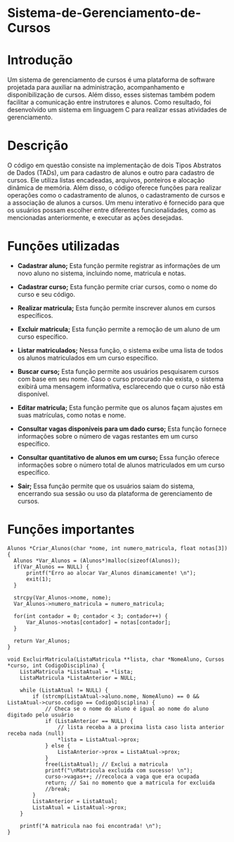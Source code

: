 # Sistema-de-Gerenciamento-de-Cursos
# Introdução 
Um sistema de gerenciamento de cursos é uma plataforma de software projetada para auxiliar na administração, acompanhamento e disponibilização de cursos. Além disso, esses sistemas também podem facilitar a comunicação entre instrutores e alunos. Como resultado, foi desenvolvido um sistema em linguagem C para realizar essas atividades de gerenciamento.

# Descrição 
O código em questão consiste na implementação de dois Tipos Abstratos de Dados (TADs), um para cadastro de alunos e outro para cadastro de cursos. Ele utiliza listas encadeadas, arquivos, ponteiros e alocação dinâmica de memória. Além disso, o código oferece funções para realizar operações como o cadastramento de alunos, o cadastramento de cursos e a associação de alunos a cursos. Um menu interativo é fornecido para que os usuários possam escolher entre diferentes funcionalidades, como as mencionadas anteriormente, e executar as ações desejadas.

# Funções utilizadas 
* <strong>Cadastrar aluno;</strong>
 Esta função permite registrar as informações de um novo aluno no sistema, incluindo nome, matricula e notas.

* <strong>Cadastrar curso;</strong>
 Esta função permite criar cursos, como o nome do curso e seu código.
  
* <strong>Realizar matricula;</strong>
 Esta função permite inscrever alunos em cursos específicos. 

* <strong>Excluir matricula;</strong>
Esta função permite a remoção de um aluno de um curso específico.

* <strong>Listar matriculados;</strong>
  Nessa função, o sistema exibe uma lista de todos os alunos matriculados em um curso específico.

* <strong>Buscar curso;</strong>
   Esta função permite aos usuários pesquisarem cursos com base em seu nome. Caso o curso procurado não exista, o sistema exibirá uma mensagem informativa, esclarecendo que o curso não está disponível. 
* <strong>Editar matricula;</strong>
 Esta função permite que os alunos façam ajustes em suas matrículas, como notas e nome.

* <strong>Consultar vagas disponíveis para um dado curso;</strong>
 Esta função fornece informações sobre o número de vagas restantes em um curso específico.

* <strong>Consultar quantitativo de alunos em um curso;</strong>
 Essa função oferece informações sobre o número total de alunos matriculados em um curso específico.

* <strong>Sair;</strong>
  Essa função permite que os usuários saiam do sistema, encerrando sua sessão ou uso da plataforma de gerenciamento de cursos.
  
# Funções importantes
    Alunos *Criar_Alunos(char *nome, int numero_matricula, float notas[3]) {
      Alunos *Var_Alunos = (Alunos*)malloc(sizeof(Alunos));
      if(Var_Alunos == NULL) {
          printf("Erro ao alocar Var_Alunos dinamicamente! \n");
          exit(1);
      }

      strcpy(Var_Alunos->nome, nome);
      Var_Alunos->numero_matricula = numero_matricula;
  
      for(int contador = 0; contador < 3; contador++) {
          Var_Alunos->notas[contador] = notas[contador];
      }
  
      return Var_Alunos;
    } 

    void ExcluirMatricula(ListaMatricula **lista, char *NomeAluno, Cursos *curso, int CodigoDisciplina) {
        ListaMatricula *ListaAtual = *lista;
        ListaMatricula *ListaAnterior = NULL;

        while (ListaAtual != NULL) {
            if (strcmp(ListaAtual->aluno.nome, NomeAluno) == 0 && ListaAtual->curso.codigo == CodigoDisciplina) {
                // Checa se o nome do aluno é igual ao nome do aluno digitado pelo usuário
                if (ListaAnterior == NULL) {
                    // lista receba a a proxima lista caso lista anterior receba nada (null)
                    *lista = ListaAtual->prox;
                } else {
                    ListaAnterior->prox = ListaAtual->prox;
                }
                free(ListaAtual); // Exclui a matricula
                printf("\nMatricula excluida com sucesso! \n");
                curso->vagas++; //recoloca a vaga que era ocupada
                return; // Sai no momento que a matricula for excluida
                //break;
            }
            ListaAnterior = ListaAtual;
            ListaAtual = ListaAtual->prox;
        }
    
        printf("A matricula nao foi encontrada! \n");
    }




